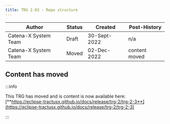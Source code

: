 ```yaml
---
title: TRG 2.03 - Repo structure
---
```


| Author               | Status | Created      | Post-History  |
|----------------------|--------|--------------|---------------|
| Catena-X System Team | Draft  | 30-Sept-2022 | n/a           |
| Catena-X System Team | Moved  | 02-Dec-2022  | content moved |

## Content has moved

:::info

This TRG has moved and is content is now available
here: [**https://eclipse-tractusx.github.io/docs/release/trg-2/trg-2-3**](https://eclipse-tractusx.github.io/docs/release/trg-2/trg-2-3)

:::

